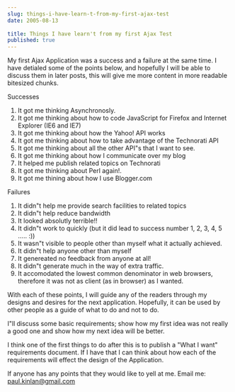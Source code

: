 ```yaml
---
slug: things-i-have-learn-t-from-my-first-ajax-test
date: 2005-08-13
 
title: Things I have learn't from my first Ajax Test
published: true
---
```

<p>My first Ajax Application was a success and a failure at the same time. I have detialed some of the points below, and hopefully I will be able to discuss them in later posts, this will give me more content in more readable bitesized chunks. </p><p>Successes</p><ol>
<li>It got me thinking Asynchronosly.</li>
<li>It got me thinking about how to code JavaScript for Firefox and Internet Explorer (IE6 and IE7)</li>
<li>It got me thinking about how the Yahoo! API works</li>
<li>It got me thinking about how to take advantage of the Technorati API</li>
<li>It got me thinking about all the other API"s that I want to see.</li>
<li>It got me thinking about how I communicate over my blog</li>
<li>It helped me publish related topics on Technorati</li>
<li>It got me thinking about Perl again!.</li>
<li>It got me thining about how I use Blogger.com</li>
</ol>Failures<ol>
<li>It didn"t help me provide search facilities to related topics</li>
<li>It didn"t help reduce bandwidth</li>
<li>It looked absolutly terrible!!</li>
<li>It didn"t work to quickly (but it did lead to success number 1, 2, 3, 4, 5 ..... :))</li>
<li>It wasn"t visible to people other than myself what it actually achieved.</li>
<li>It didn"t help anyone other than myself</li>
<li>It genereated no feedback from anyone at all!</li>
<li>It didn"t generate much in the way of extra traffic.</li>
<li>It accomodated the lowest common denominator in web browsers, therefore it was not as client (as in browser) as I wanted.</li>
</ol><p>With each of these points, I will guide any of the readers through my designs and desires for the next application. Hopefully, it can be used by other people as a guide of what to do and not to do.</p><p>I"ll discuss some basic requirements; show how my first idea was not really a good one and show how my next idea will be better.</p><p>I think one of the first things to do after this is to publish a "What I want" requirements document. If I have that I can think about how each of the requirements will effect the design of the Application. </p><p>If anyone has any points that they would like to yell at me. Email me: <a href="mailto:paul.kinlan@gmail.com">paul.kinlan@gmail.com</a></p><p />

